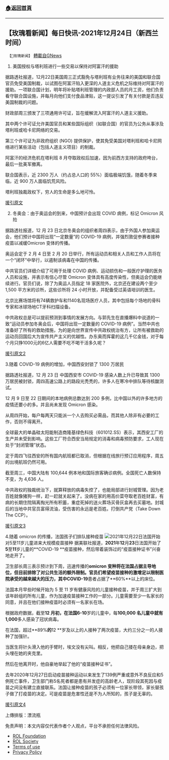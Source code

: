 ###  [:house:返回首頁](https://github.com/ourhimalayas/txt)
---


## 【玫瑰看新闻】每日快讯-2021年12月24日（新西兰时间）
` 【🌹玫瑰新闻】` [轉載自GNews](https://gnews.org/zh-hans/1788378/)

1. 美国授权与塔利班进行一些交易以保持对阿富汗的援助

据路透社报道，12月22日美国周三正式豁免与塔利班有业务往来的美国和联合国官员免受美国制裁，以试图在阿富汗陷入更深的人道主义危机之际维持对阿富汗的援助。一项联合国计划，明年将补贴塔利班管理的内政部人员的月工资，他们负责看守联合国设施，并每月向他们支付食品津贴，这一提议引发了有关付款是否违反美国制裁的问题。

财政部周三颁发了三项通用许可证，旨在缓解流入阿富汗的人道主义援助。

其中两个许可证允许美国官员和某些国际组织（如联合国）的官员为公务从事涉及塔利班或哈卡尼网络的交易。

第三个许可证为非政府组织 (NGO) 提供保护，使其免受美国对塔利班和哈卡尼网络进行某些活动（包括人道主义项目）的制裁。

阿富汗的经济危机在塔利班 8 月夺取政权后加速，因为前西方支持的政府垮台，最后一批美军撤离。

联合国表示，近 2300 万人（约占总人口的 55%）面临极端饥饿，随着冬季来临，近 900 万人面临饥荒风险。

塔利班独裁政权下，穷人的生命是多么地可怜。

[援引原文](https://www.reuters.com/world/asia-pacific/us-authorizes-certain-transactions-with-taliban-ease-flow-aid-afghanistan-2021-12-22/)

2. 冬奥会：由于奥运会的到来，中国预计会出现 COVID 病例，标记 Omicron 风险

据路透社报道，12 月 23 日北京冬奥会的组织者周四表示，由于外国人参加奥运会，他们预计中国将出现“一定数量”的 COVID-19 病例，并强烈敦促参赛者接种疫苗以减缓Omicron 变体的传播。

奥运会定于 2 月 4 日至 2 月 20 日举行，所有运动员和相关人员和工作人员将在一个“闭环”中举行，以遏制该病毒在中国的传播。

中共官员们详细介绍了可用于处理 COVID 病例、运动损伤和一般医疗护理的医务人员和设施，并表示有信心尽管 Omicron 变体具有高度传染性，但奥运会仍能继续进行。官员们说，除了为奥运人员指定 18 家医院外，北京还在建设两个至少 1,500 平方米的诊所，这些诊所将 24 小时开放，并配备受过英语培训的医生。

北京比赛场馆将有74辆救护车和1140名现场医疗人员，其中包括每个场地的骨科专家和冰球场地CT牙科扫描设备。

中共政权总是可以提前预测到事情的发展方向。与郭先生在直播爆料中说道的一致“运动员参加冬奥会后，中国将出现一定数量的 COVID-19 病例”。当然中共也准备好了所有的救助措施，为的是向世界宣传中共政权统治有方，让所有被救助的运动员回国后大为宣传共产主义的优越性。办东奥而挥霍的这几千亿金钱，对于每个月只挣1000元的6亿人需要不吃不喝干活多久呢？

[援引原文2](https://www.reuters.com/lifestyle/sports/china-expects-certain-number-covid-19-cases-due-olympics-arrivals-2021-12-23/)

3.随着 COVID-19 病例的增加，中国西安封锁了 1300 万居民

据路透社报道，12 月 23 日 中国西安市 COVID-19 感染人数上升已导致其 1300 万居民被封锁，周四高速公路上的路段光秃秃的，许多人在寒冷中排队等待核酸测试。

12 月 9 日至 22 日期间的本地病例总数达到 200 多例，比中国以外的许多地方的疫情还要小的多。并且尚未发现 Omicron 感染。

从周四开始，每户每两天只能派一个人去购买必需品，而其他人除非有必要的工作，否则不得离开。

全球最大的单晶硅太阳能制造商隆基绿色科技（601012.SS）表示，其西安工厂的生产并未受到影响。这些工厂符合西安当局规定的消毒和病毒预防要求，工人现在处于“封闭管理”状态。

定于周四飞往西安的所有国内航班都已取消，但根据在线旅行预订应用程序，周五的出境航班仍然可用。

截至周三，中国大陆有 100,644 例本地和国际旅客确诊病例。全国死亡人数保持不变，为 4,636 人。

中共政权的独裁统治下，就算释放的病毒失控了，也能局部进行封城管理。因为老百姓就像猪狗一样，赶一赶就关起来了。没病在家的用高价菜夺取老百姓财富，有病的长期住院隔离掏光所有积蓄，重症死掉的送火葬场买骨灰盒再去买墓地。封城后的当地中共官员富得流油，受伤害的永远是老百姓。打倒共产党（Take Down The CCP）。

[援引原文3](https://www.reuters.com/world/china/china-reports-100-new-covid-19-cases-dec-22-vs-77-day-earlier-2021-12-23/)

4.随着 omicron 的传播，法国孩子们排队接种疫苗
![](https://assets.gnews.org/wp-content/uploads/2021/12/image003-2.jpg)2021年12月22日法国开始对5至11岁儿童进来大规模疫苗接种
据美联社报道，**2021**年**12**月**23**日法国开始了**5**至**11**岁儿童的**COVID-19 **疫苗接种，然后带着装饰过的“疫苗接种证书”兴奋地走开了。

卫生部长周三表示预计到下周，迅速传播的**omicron **变种将在法国占据主导地位，但目前排除了对公共生活的额外限制。官员们希望疫苗接种的激增足以限制医院承受的越来越大的压力，其中**COVID-19**患者占据了**60%**以上的床位。

法国本月早些时候开始为 5 至 11 岁有健康风险的儿童接种疫苗，并于周三扩大到该年龄组的所有儿童，作为加速疫苗接种工作的一部分。儿童需要至少一名家长的同意，并且在他们接种疫苗时必须有一名家长在场。

根据政府数据，截至**12 **月初，在法国**6-10**岁的儿童中，每**100,000 **名儿童中就有**1,000**多人感染了冠状病毒。

在法国，超过**89%**的**12 **岁及以上的人接种了两次疫苗，大约三分之一的人接种了加强针。

当医生将针头滑入他的手臂时，埃文没有尖叫。相反，他把自己搂在母亲身边，把头埋在她的夹克里。

然后在他离开时，他自豪地举起了他的“疫苗接种证书”。

去年2020年12月27日启动疫苗接种运动以来发生了139例严重或意外不良反应和5例死亡事件，卫生部门称5名死者都是患有并发症的高龄老人，现阶段其死因与疫苗之间没有建立直接联系。法国让接种疫苗的孩子必须有一位家长带领，家长替孩子做了打疫苗的决定。可是疫苗是危害性还是不为人所知的，孩子是无辜的。

[援引原文4](https://apnews.com/article/coronavirus-pandemic-business-health-europe-france-d07f70cdb9d7046b0cfffa55d0a11a94)

上傳排版：漂流瓶

 

免责声明：本文内容仅代表作者个人观点，平台不承担任何法律风险。

- [ROL Foundation](https://rolfoundation.org/)
- [ROL Society](https://rolsociety.org/)
- [Terms of use](https://gnews.org/terms-of-use-3/)
- [Privacy Policy](https://gnews.org/privacy-policy/)
